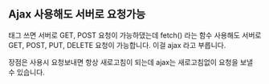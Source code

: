 ## Ajax 사용해도 서버로 요청가능
 
<form>태그 쓰면 서버로 GET, POST 요청이 가능하댔는데
fetch() 라는 함수 사용해도 서버로 GET, POST, PUT, DELETE 요청이 가능합니다.
이걸 ajax 라고 부릅니다.
  
장점은 <form> 사용시 요청보내면 항상 새로고침이 되는데
ajax는 새로고침없이 요청을 보낼 수 있습니다. 
